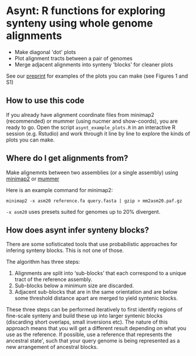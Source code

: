 
# Asynt: R functions for exploring synteny using whole genome alignments

* Make diagonal 'dot' plots
* Plot alignment tracts between a pair of genomes
* Merge adjacent alignments into synteny 'blocks' for cleaner plots

See our [preprint](https://doi.org/10.1101/2021.12.06.471392) for examples of the plots you can make (see Figures 1 and S1)

## How to use this code

If you already have alignment coordinate files from minimap2 (recommended) or mummer (using nucmer and show-coords), you are ready to go.
Open the script `asynt_example_plots.R` in an interactive R session (e.g. Rstudio) and work through it line by line to explore the kinds of plots you can make.

## Where do I get alignments from?

Make alignemnts between two assemblies (or a single assembly) using [minimap2](https://github.com/lh3/minimap2) or [mummer](https://mummer4.github.io/)

Here is an example command for minimap2:

`minimap2 -x asm20 reference.fa query.fasta | gzip > mm2asm20.paf.gz`

`-x asm20` uses presets suited for genomes up to 20% divergent.

## How does asynt infer synteny blocks?

There are some sofisticated tools that use probabilistic approaches for infering synteny blocks. This is not one of those.

The algorithm has three steps:
1. Alignments are split into ‘sub-blocks’ that each correspond to a unique tract of the reference assembly.
2. Sub-blocks below a minimum size are discarded.
3. Adjacent sub-blocks that are in the same orientation and are below some threshold distance apart are merged to yield syntenic blocks.

These three steps can be performed iteratively to first identify regions of fine-scale synteny and build these up into larger syntenic blocks (discarding short overlaps, small inversions etc).
The nature of this approach means that you will get a different result depending on what you use as the reference. If possible, use a reference that represents the ancestral state', such that your query genome is being represented as a new arrangement of ancestral blocks.








